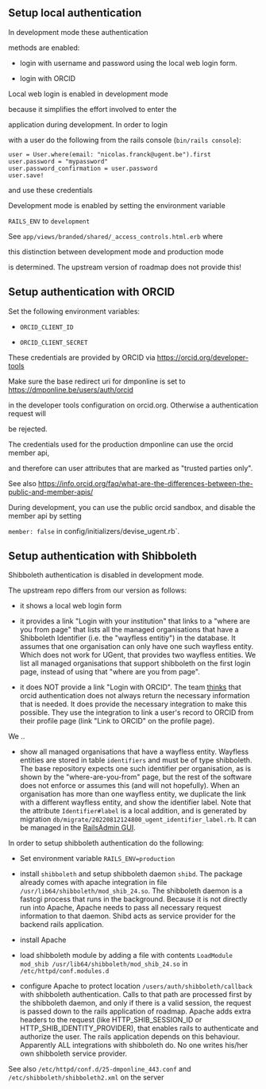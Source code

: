 Setup local authentication
--------------------------

In development mode these authentication

methods are enabled:

* login with username and password using the local web login form.

* login with ORCID

Local web login is enabled in development mode

because it simplifies the effort involved to enter the

application during development. In order to login

with a user do the following from the rails console (`bin/rails console`):

```
user = User.where(email: "nicolas.franck@ugent.be").first
user.password = "mypassword"
user.password_confirmation = user.password
user.save!
```

and use these credentials

Development mode is enabled by setting the environment variable

`RAILS_ENV` to `development`

See `app/views/branded/shared/_access_controls.html.erb` where

this distinction between development mode and production mode

is determined. The upstream version of roadmap does not provide this!

Setup authentication with ORCID
-------------------------------

Set the following environment variables:

* `ORCID_CLIENT_ID`

* `ORCID_CLIENT_SECRET`

These credentials are provided by ORCID via https://orcid.org/developer-tools

Make sure the base redirect uri for dmponline is set to https://dmponline.be/users/auth/orcid

in the developer tools configuration on orcid.org. Otherwise a authentication request will

be rejected.

The credentials used for the production dmponline can use the orcid member api,

and therefore can user attributes that are marked as "trusted parties only".

See also https://info.orcid.org/faq/what-are-the-differences-between-the-public-and-member-apis/

During development, you can use the public orcid sandbox, and disable the member api by setting

`member: false` in config/initializers/devise_ugent.rb`.

Setup authentication with Shibboleth
------------------------------------

Shibboleth authentication is disabled in development mode.

The upstream repo differs from our version as follows:

* it shows a local web login form

* it provides a link "Login with your institution" that links to a "where are you from page" that lists all the managed organisations that have a Shibboleth Identifier (i.e. the "wayfless entitiy") in the database. It assumes that one organisation can only have one such wayfless entity. Which does not work for UGent, that provides two wayfless entities. We list all managed organisations that support shibboleth on the first login page, instead of using that "where are you from page".

* it does NOT provide a link "Login with ORCID". The team [thinks](https://github.com/DMPRoadmap/roadmap/issues/2196#issuecomment-523981339) that orcid authentication does not always return the necessary information that is needed. It does provide the necessary integration to make this possible. They use the integration to link a user's record to ORCID from their profile page (link "Link to ORCID" on the profile page).

We ..

* show all managed organisations that have a wayfless entity. Wayfless entities are stored in table `identifiers` and must be of type shibboleth. The base repository expects one such identifier per organisation, as is shown by the "where-are-you-from" page, but the rest of the software does not enforce or assumes this (and will not hopefully). When an organisation has more than one wayfless entity, we duplicate the link with a different wayfless entity, and show the identifier label. Note that the attribute `Identifier#label` is a local addition, and is generated by migration `db/migrate/20220812124800_ugent_identifier_label.rb`. It can be managed in the [RailsAdmin GUI](https://test.dmponline.be/admin/identifier?model_name=identifier&utf8=%E2%9C%93&f%5Bidentifier_scheme%5D%5B36994%5D%5Bo%5D=is&f%5Bidentifier_scheme%5D%5B36994%5D%5Bv%5D=shibboleth&f%5Bidentifiable_type%5D%5B37122%5D%5Bo%5D=is&f%5Bidentifiable_type%5D%5B37122%5D%5Bv%5D=Org&query=).


In order to setup shibboleth authentication do the following:

* Set environment variable `RAILS_ENV=production`

* install `shibboleth` and setup shibboleth daemon `shibd`. The package already comes with apache integration in file `/usr/lib64/shibboleth/mod_shib_24.so`. The shibboleth daemon is a fastcgi process that runs in the background. Because it is not directly run into Apache, Apache needs to pass all necessary request information to that daemon. Shibd acts as service provider for the backend rails application.

* install Apache

* load shibboleth module by adding a file with contents `LoadModule mod_shib /usr/lib64/shibboleth/mod_shib_24.so` in `/etc/httpd/conf.modules.d`

* configure Apache to protect location `/users/auth/shibboleth/callback` with shibboleth authentication. Calls to that path are processed first by the shibboleth daemon, and only if there is a valid session, the request is passed down to the rails application of roadmap. Apache adds extra headers to the request (like HTTP_SHIB_SESSION_ID or HTTP_SHIB_IDENTITY_PROVIDER), that enables rails to authenticate and authorize the user. The rails application depends on this behaviour. Apparently ALL integrations with shibboleth do. No one writes his/her own shibboleth service provider.

See also `/etc/httpd/conf.d/25-dmponline_443.conf` and `/etc/shibboleth/shibboleth2.xml` on the server

